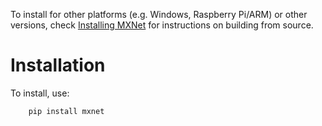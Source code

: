 To install for other platforms (e.g. Windows, Raspberry Pi/ARM) or other
versions, check [Installing MXNet](https://mxnet.incubator.apache.org/versions/master/install/index.html)
for instructions on building from source.

# Installation

To install, use:

```bash
    pip install mxnet
```
